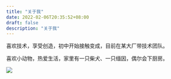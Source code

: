 ```yaml
---
title: "关于我"
date: 2022-02-06T20:35:52+08:00
draft: false
description: "关于我"
---
```


喜欢技术，享受创造，初中开始接触变成，目前在某大厂带技术团队。

喜欢小动物，热爱生活，家里有一只柴犬、一只缅因，偶尔会下厨房。

![](https://cdn.jsdelivr.net/gh/iknil/static-pics/img/202302160048784.webp)